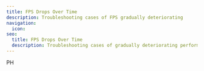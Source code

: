 ```yaml
---
title: FPS Drops Over Time
description: Troubleshooting cases of FPS gradually deteriorating
navigation:
  icon:
seo:
  title: FPS Drops Over Time
  description: Troubleshooting cases of gradually deteriorating performance.
---
```


PH